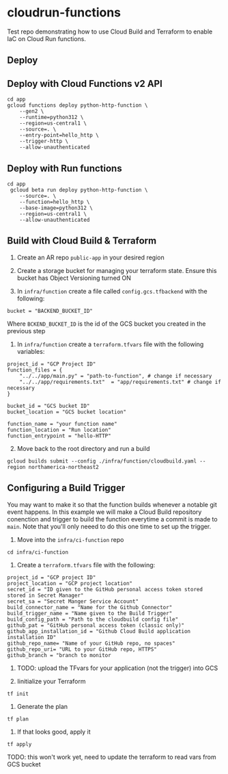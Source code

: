 # cloudrun-functions
Test repo demonstrating how to use Cloud Build and Terraform to enable IaC on Cloud Run functions.

## Deploy

## Deploy with Cloud Functions v2 API
```
cd app
gcloud functions deploy python-http-function \
    --gen2 \
    --runtime=python312 \
    --region=us-central1 \
    --source=. \
    --entry-point=hello_http \
    --trigger-http \
    --allow-unauthenticated
```

## Deploy with Run functions
```
cd app
 gcloud beta run deploy python-http-function \
    --source=. \
    --function=hello_http \
    --base-image=python312 \
    --region=us-central1 \
    --allow-unauthenticated
```

## Build with Cloud Build & Terraform
1. Create an AR repo `public-app` in your desired region

1. Create a storage bucket for managing your terraform state. Ensure this bucket has Object Versioning turned ON

1. In `infra/function` create a file called `config.gcs.tfbackend` with the following:

```
bucket = "BACKEND_BUCKET_ID"
```

Where `BCKEND_BUCKET_ID` is the id of the GCS bucket you created in the previous step

1. In `infra/function` create a `terraform.tfvars` file with the following variables:

```
project_id = "GCP Project ID"
function_files = {
    "../../app/main.py" = "path-to-function", # change if necessary
    "../../app/requirements.txt"  = "app/requirements.txt" # change if necessary
}

bucket_id = "GCS bucket ID"
bucket_location = "GCS bucket location"

function_name = "your function name"
function_location = "Run location"
function_entrypoint = "hello-HTTP"

```

2. Move back to the root directory and run a build

```
gcloud builds submit --config ./infra/function/cloudbuild.yaml --region northamerica-northeast2
```

## Configuring a Build Trigger
You may want to make it so that the function builds whenever a notable git event happens. In
this example we will make a Cloud Build repository conenction and trigger to build the function
everytime a commit is made to `main`. Note that you'll only neeed to do this one time to set up
the trigger.

1. Move into the `infra/ci-function` repo

```
cd infra/ci-function
```

1. Create a `terraform.tfvars` file with the following:

```
project_id = "GCP project ID"
project_location = "GCP project location"
secret_id = "ID given to the GitHub personal access token stored stored in Secret Manager"
secret_sa = "Secret Manger Service Account"
build_connector_name = "Name for the Github Connector"
build_trigger_name = "Name given to the Build Trigger"
build_config_path = "Path to the cloudbuild config file"
github_pat = "GitHub personal access token (classic only)"
github_app_installation_id = "Github Cloud Build application installation ID"
github_repo_name= "Name of your GitHub repo, no spaces"
github_repo_uri= "URL to your GitHub repo, HTTPS"
github_branch = "branch to monitor
```

1. TODO: upload the TFvars for your application (not the trigger) into GCS

1. Iinitialize your Terraform

```
tf init
```

1. Generate the plan
```
tf plan
```

1. If that looks good, apply it
```
tf apply
```

TODO: this won't work yet, need to update the terraform to read vars from GCS bucket 
